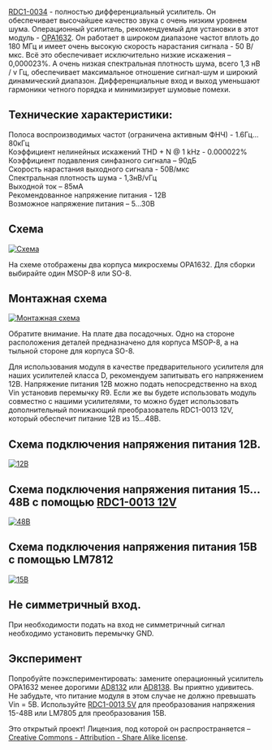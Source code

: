 <p><a href="https://www.chipdip.ru/product/fully-differential-amp.rdc1-0034">RDC1-0034</a> - полностью дифференциальный усилитель. Он обеспечивает высочайшее качество звука с очень низким уровнем шума. Операционный усилитель, рекомендуемый для установки в этот модуль - <a href="https://www.chipdip.ru/product/opa1632dgn">OPA1632</a>. Он работает в широком диапазоне частот вплоть до 180 МГц и имеет очень высокую скорость нарастания сигнала - 50 В/мкс. Всё это обеспечивает исключительно низкие искажения – 0,000023%.  А очень низкая спектральная плотность шума, всего 1,3 нВ / v Гц, обеспечивает максимальное отношение сигнал-шум и широкий динамический диапазон. Дифференциальные вход и выход уменьшают гармоники четного порядка и минимизирует шумовые помехи. </p>
<p><h2>Технические характеристики:</h2></p>
Полоса воспроизводимых частот (ограничена активным ФНЧ)  - 1.6Гц…80кГц<br>
Коэффициент нелинейных искажений THD + N @ 1 kHz - 0.000022%<br>
Коэффициент подавления синфазного сигнала – 90дБ<br>
Скорость нарастания выходного сигнала - 50В/мкс<br>
Спектральная плотность шума - 1,3нВ/vГц<br>
Выходной ток – 85мА<br>
Рекомендованное напряжение питания -  12В<br>
Возможное напряжение питания – 5…30В</p>
<p><h2>Схема</h2></p>
<p><a href="https://static.chipdip.ru/kits/9000454392/RDC1-0034_sch.png" class="galery"><img src="https://static.chipdip.ru/kits/9000454392/RDC1-0034_sch_800.png" alt="Схема"></a></p>
<p>На схеме отображены два корпуса микросхемы OPA1632. Для сборки выбирайте один MSOP-8 или SO-8. </p>
<p><h2>Монтажная схема</h2></p>
<p><a href="https://static.chipdip.ru/kits/9000454392/RDC1-0034_M_800.png" class="galery"><img src="https://static.chipdip.ru/kits/9000454392/RDC1-0034_M_800.png" alt="Монтажная схема"></a></p>
<p>Обратите внимание. На плате два посадочных. Одно на стороне расположения деталей предназначено для корпуса MSOP-8, а на тыльной стороне для корпуса SO-8.</p>
<p>Для использования модуля в качестве предварительного усилителя для наших усилителей класса D, рекомендуем запитывать его напряжением 12В. Напряжение питания 12В можно подать непосредственно на вход Vin установив перемычку R9. Если же вы будете использовать модуль совместно с нашими усилителями, то можно будет использовать дополнительный понижающий преобразователь RDC1-0013 12V, который обеспечит питание 12В из 15…48В.</p>
<p><h2>Схема подключения напряжения питания 12В.</h2></p>
<p><a href="https://static.chipdip.ru/kits/9000454392/RDC1-0034_Vin_800.png" class="galery"><img src="https://static.chipdip.ru/kits/9000454392/RDC1-0034_Vin_800.png" alt="12В"></a></p>
<p><h2>Схема подключения напряжения питания 15…48В с помощью <a href="https://www.chipdip.ru/product/rdc1-0013-12v">RDC1-0013 12V</a></h2></p>
<p><a href="https://static.chipdip.ru/kits/9000454392/RDC1-0034_&_RDC1-0013.png" class="galery"><img src="https://static.chipdip.ru/kits/9000454392/RDC1-0034_&_RDC1-0013.png" alt="48В"></a></p>
<p><h2>Схема подключения напряжения питания 15В с помощью LM7812</h2></p>
<p><a href="https://static.chipdip.ru/kits/9000454392/RDC1-0034_LM7812_800.png" class="galery"><img src="https://static.chipdip.ru/kits/9000454392/RDC1-0034_LM7812_800.png" alt="15В"></a></p>
<p><h2>Не симметричный вход.</h2></p>
<p>При необходимости подать на вход не симметричный сигнал необходимо установить перемычку GND. </p>
<p><h2>Эксперимент </h2></p>
<p>Попробуйте поэкспериментировать: замените операционный усилитель OPA1632 менее дорогими <a href="https://www.chipdip.ru/product/ad8132ar">AD8132</a> или <a href="https://www.chipdip.ru/product/ad8138arz">AD8138</a>. Вы приятно удивитесь. Не забудьте, что питание модуля в этом случае не должно превышать Vin = 5В. Используйте <a href="https://www.chipdip.ru/product/rdc1-0013-5v">RDC1-0013 5V</a> для преобразования напряжения 15-48В или LM7805 для преобразования 15В.</p>
<p>Это открытый проект! Лицензия, под которой он распространяется – <a href="https://creativecommons.org/licenses/by-sa/3.0/">Creative Commons - Attribution - Share Alike license</a>.</p>
